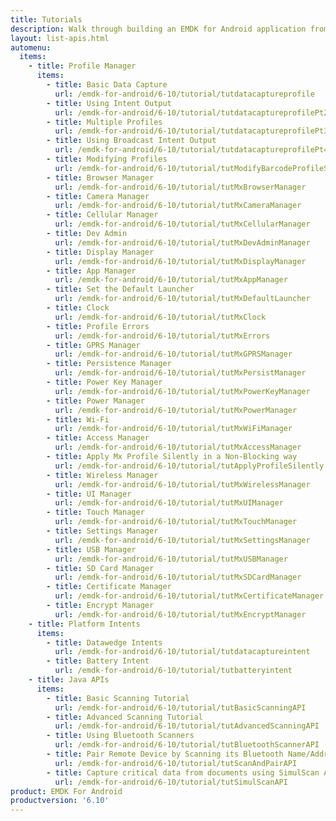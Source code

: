 ```yaml
---
title: Tutorials
description: Walk through building an EMDK for Android application from the ground up with one of the following tutorials. Each tutorial includes step by step instructions and associate code.
layout: list-apis.html
automenu:
  items:
    - title: Profile Manager
      items:
        - title: Basic Data Capture
          url: /emdk-for-android/6-10/tutorial/tutdatacaptureprofile
        - title: Using Intent Output
          url: /emdk-for-android/6-10/tutorial/tutdatacaptureprofilePt2
        - title: Multiple Profiles
          url: /emdk-for-android/6-10/tutorial/tutdatacaptureprofilePt3
        - title: Using Broadcast Intent Output
          url: /emdk-for-android/6-10/tutorial/tutdatacaptureprofilePt4
        - title: Modifying Profiles
          url: /emdk-for-android/6-10/tutorial/tutModifyBarcodeProfileSettings
        - title: Browser Manager
          url: /emdk-for-android/6-10/tutorial/tutMxBrowserManager
        - title: Camera Manager
          url: /emdk-for-android/6-10/tutorial/tutMxCameraManager
        - title: Cellular Manager
          url: /emdk-for-android/6-10/tutorial/tutMxCellularManager
        - title: Dev Admin
          url: /emdk-for-android/6-10/tutorial/tutMxDevAdminManager
        - title: Display Manager
          url: /emdk-for-android/6-10/tutorial/tutMxDisplayManager
        - title: App Manager
          url: /emdk-for-android/6-10/tutorial/tutMxAppManager
        - title: Set the Default Launcher
          url: /emdk-for-android/6-10/tutorial/tutMxDefaultLauncher
        - title: Clock
          url: /emdk-for-android/6-10/tutorial/tutMxClock
        - title: Profile Errors
          url: /emdk-for-android/6-10/tutorial/tutMxErrors
        - title: GPRS Manager
          url: /emdk-for-android/6-10/tutorial/tutMxGPRSManager
        - title: Persistence Manager
          url: /emdk-for-android/6-10/tutorial/tutMxPersistManager
        - title: Power Key Manager
          url: /emdk-for-android/6-10/tutorial/tutMxPowerKeyManager
        - title: Power Manager
          url: /emdk-for-android/6-10/tutorial/tutMxPowerManager
        - title: Wi-Fi
          url: /emdk-for-android/6-10/tutorial/tutMxWiFiManager
        - title: Access Manager
          url: /emdk-for-android/6-10/tutorial/tutMxAccessManager
        - title: Apply Mx Profile Silently in a Non-Blocking way
          url: /emdk-for-android/6-10/tutorial/tutApplyProfileSilently
        - title: Wireless Manager
          url: /emdk-for-android/6-10/tutorial/tutMxWirelessManager
        - title: UI Manager
          url: /emdk-for-android/6-10/tutorial/tutMxUIManager
        - title: Touch Manager
          url: /emdk-for-android/6-10/tutorial/tutMxTouchManager
        - title: Settings Manager
          url: /emdk-for-android/6-10/tutorial/tutMxSettingsManager
        - title: USB Manager
          url: /emdk-for-android/6-10/tutorial/tutMxUSBManager
        - title: SD Card Manager
          url: /emdk-for-android/6-10/tutorial/tutMxSDCardManager
        - title: Certificate Manager
          url: /emdk-for-android/6-10/tutorial/tutMxCertificateManager
        - title: Encrypt Manager
          url: /emdk-for-android/6-10/tutorial/tutMxEncryptManager
    - title: Platform Intents
      items:
        - title: Datawedge Intents
          url: /emdk-for-android/6-10/tutorial/tutdatacaptureintent
        - title: Battery Intent
          url: /emdk-for-android/6-10/tutorial/tutbatteryintent
    - title: Java APIs
      items:
        - title: Basic Scanning Tutorial
          url: /emdk-for-android/6-10/tutorial/tutBasicScanningAPI
        - title: Advanced Scanning Tutorial
          url: /emdk-for-android/6-10/tutorial/tutAdvancedScanningAPI
        - title: Using Bluetooth Scanners
          url: /emdk-for-android/6-10/tutorial/tutBluetoothScannerAPI
        - title: Pair Remote Device by Scanning its Bluetooth Name/Address
          url: /emdk-for-android/6-10/tutorial/tutScanAndPairAPI
        - title: Capture critical data from documents using SimulScan API
          url: /emdk-for-android/6-10/tutorial/tutSimulScanAPI
product: EMDK For Android
productversion: '6.10'
---
```



















